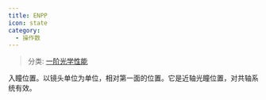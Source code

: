 ```yaml
---
title: ENPP
icon: state
category:
  - 操作数
---
```


> 分类: [一阶光学性能](/hb/operands/131/879/  "Zemax 操作数 一阶光学性能")

入瞳位置。以镜头单位为单位，相对第一面的位置。它是近轴光瞳位置，对共轴系统有效。